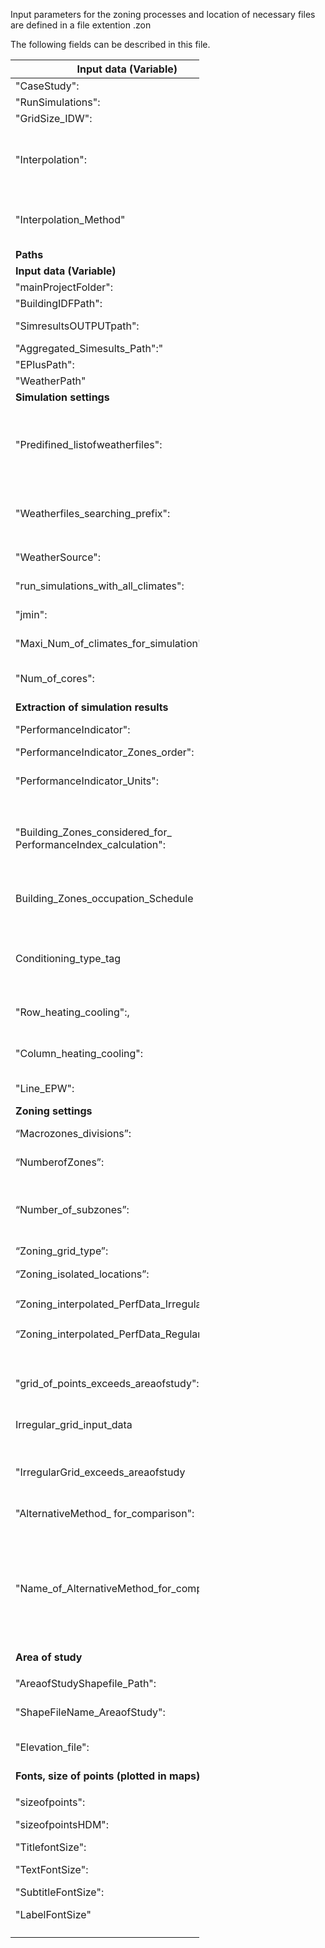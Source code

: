 Input parameters for the zoning processes and location of necessary files are defined in a file extention .zon

The following fields can be described in this file.

<table style="table-layout: fixed; width: 60%">
<colgroup>
<col style="width: 1%" />
<col style="width: 20%" />
<col style="width: 1%" />
<col style="width: 3%" />
<col style="width: 28%" />
<col style="width: 0%" />
<col style="width: 2%" />
<col style="width: 38%" />
<col style="width: 1%" />
<col style="width: 2%" />
</colgroup>
<thead>
<tr class="header">
<th colspan="2"><strong>Input data (Variable)</strong></th>
<th colspan="3"><strong>Example</strong></th>
<th colspan="3"><strong>Description</strong></th>
<th></th>
<th></th>
</tr>
</thead>
<tbody>
<tr class="odd">
<td colspan="2">"CaseStudy":</td>
<td colspan="3">"South Region of Brazil "</td>
<td colspan="3">Case study Name</td>
<td></td>
<td></td>
</tr>
<tr class="even">
<td colspan="2">"RunSimulations":</td>
<td colspan="3">(1=yes), (0=no)</td>
<td colspan="3">This option allows to run or to skip simulations.</td>
<td></td>
<td></td>
</tr>
<tr class="odd">
<td colspan="2">"GridSize_IDW":</td>
<td colspan="3">Any number e.g 50</td>
<td colspan="3">Size of the grid to perform interpolation.</td>
<td></td>
<td></td>
</tr>
<tr class="even">
<td colspan="2">"Interpolation":</td>
<td colspan="3">(1=yes), (0=no)</td>
<td colspan="3">User option to interpolate data. Interpolation is
required to perform clustering using zoning resolution b<strong><u>)
Interpolated data using irregular grid and c) Interpolated data using
regular grid</u></strong></td>
<td></td>
<td></td>
</tr>
<tr class="odd">
<td colspan="2">"Interpolation_Method"</td>
<td colspan="3">(1=ANN), (2=Elevation and coordinates)</td>
<td colspan="3">This option allows to choose an interpolation method.
Two methods are available, 1) Based on ANN and 2) based on Coordinates
and elevation of each point.</td>
<td></td>
<td></td>
</tr>
<tr class="even">
<td colspan="8"><strong>Paths</strong></td>
<td></td>
<td></td>
</tr>
<tr class="odd">
<td colspan="2"><strong>Input data (Variable)</strong></td>
<td colspan="3"><strong>Example</strong></td>
<td colspan="3"><strong>Description</strong></td>
<td></td>
<td></td>
</tr>
<tr class="even">
<td colspan="2">"mainProjectFolder":</td>
<td colspan="3">"C:/simzoning/",</td>
<td colspan="3">Main folder of simzoning</td>
<td></td>
<td></td>
</tr>
<tr class="odd">
<td colspan="2">"BuildingIDFPath":</td>
<td colspan="3">"C:/simzoning/IDFS/",</td>
<td colspan="3">Folder of IDFs used for simulation</td>
<td></td>
<td></td>
</tr>
<tr class="even">
<td colspan="2">"SimresultsOUTPUTpath":</td>
<td colspan="3">"C:/simzoning/Simulations_SZ/",</td>
<td colspan="3">Folder containing simulation results in .csv format and
.txt format</td>
<td></td>
<td></td>
</tr>
<tr class="odd">
<td colspan="2">"Aggregated_Simesults_Path":"</td>
<td colspan="3">"C:/simzoning/simresults/",</td>
<td colspan="3">Folder containing aggregated simulation results</td>
<td></td>
<td></td>
</tr>
<tr class="even">
<td colspan="2">"EPlusPath":</td>
<td colspan="3">"C:/EnergyPlusV8-7-0/",</td>
<td colspan="3">EnergyPlus folder</td>
<td></td>
<td></td>
</tr>
<tr class="odd">
<td colspan="2">"WeatherPath"</td>
<td colspan="3">e.g. "C:/EnergyPlusV8-7-0/WeatherData/",</td>
<td colspan="3">Weather folder of the simulation program</td>
<td></td>
<td></td>
</tr>
<tr class="even">
<td colspan="8"><strong>Simulation settings</strong></td>
<td></td>
<td></td>
</tr>
<tr class="odd">
<td colspan="2">"Predifined_listofweatherfiles":</td>
<td colspan="3">(1=yes), (0=no)</td>
<td colspan="3">User option to predefine a list of weather files to run
simulations. This list can be defined using prefix. In case there is not
a predefined list of weather files, the program can identify which
weather files fall inside the area of study and near the
boundaries.</td>
<td></td>
<td></td>
</tr>
<tr class="even">
<td colspan="2">"Weatherfiles_searching_prefix":</td>
<td colspan="3"><p>["*_ SC_*.epw","*_SP_*.epw",</p>
<p>"*_RS_*.epw","*_PR_*.epw"],</p></td>
<td colspan="3">This option is useful when the user knows the weather
files available for the area of study, and will be used if the
Predifined_listofweatherfiles=1</td>
<td></td>
<td></td>
</tr>
<tr class="odd">
<td colspan="2">"WeatherSource":</td>
<td colspan="3">e.g. "TMYx20072021",</td>
<td colspan="3">This option indicates the weather files type used in the
study</td>
<td></td>
<td></td>
</tr>
<tr class="even">
<td colspan="2">"run_simulations_with_all_climates":</td>
<td colspan="3">(1=yes), (0=no)</td>
<td colspan="3">User option to run simulations with all-weather
files</td>
<td></td>
<td></td>
</tr>
<tr class="odd">
<td colspan="2">"jmin":</td>
<td colspan="3">1,</td>
<td colspan="3">First weather file for simulation(from a list)
adopted.</td>
<td></td>
<td></td>
</tr>
<tr class="even">
<td colspan="2">"Maxi_Num_of_climates_for_simulation":</td>
<td colspan="3">10,</td>
<td colspan="3">Last weather file selected to run simulations(from a
list).</td>
<td></td>
<td></td>
</tr>
<tr class="odd">
<td colspan="2">"Num_of_cores":</td>
<td colspan="3">4,</td>
<td colspan="3">If your computer has multiple CPUs, simzoning will run
multiple simulations in parallel to reduce computation time.</td>
<td></td>
<td></td>
</tr>
<tr class="even">
<td colspan="8"><strong>Extraction of simulation results</strong></td>
<td></td>
<td></td>
</tr>
<tr class="odd">
<td colspan="2">"PerformanceIndicator":</td>
<td colspan="3">["Cooling", "Heating", "MGR" "Overheating",
"Cold discomfort"],</td>
<td colspan="3">Performance indicators used for clustering</td>
<td></td>
<td></td>
</tr>
<tr class="even">
<td colspan="2">"PerformanceIndicator_Zones_order":</td>
<td colspan="3">["Cooling"],</td>
<td colspan="3">Performance indicator used to number zones.</td>
<td></td>
<td></td>
</tr>
<tr class="odd">
<td colspan="2">"PerformanceIndicator_Units":</td>
<td colspan="3">["(kWh/m<sup>2</sup>.a)", "(kWh/m<sup>2</sup>.a)",
"(%)", "(%)", "(%)"],</td>
<td colspan="3">Performance indicators units used in figures and
reports, these units must follow the same order of Performance
indicators</td>
<td></td>
<td></td>
</tr>
<tr class="even">
<td colspan="2"></td>
<td colspan="3"></td>
<td colspan="3"></td>
<td></td>
<td></td>
</tr>
<tr class="odd">
<td
colspan="2" style="word-wrap: break-word">"Building_Zones_considered_for_ PerformanceIndex_calculation":</td>
<td colspan="3">["R1","R2","LIVINGKITCH"],</td>
<td colspan="3">The name of the building’s zones used to calculate
performance requiring hourly values(e.g. Thermal comfort, MGR). (These
names should match the variables described in the EnergyPlus output
reports ).</td>
<td></td>
<td></td>
</tr>
<tr class="even">
<td colspan="2">Building_Zones_occupation_Schedule</td>
<td colspan="3">[SCH_OCUP_DORM, SCH_OCUP_DORM, 
SCH_OCUP_SALA]</td>
<td colspan="3">The name of the schedule of each room used to calculate
performance. They should follow the same order of building zones
considered for performance calculation.</td>
<td></td>
<td></td>
</tr>
<tr class="odd">
<td colspan="2">Conditioning_type_tag</td>
<td colspan="3">["HVAC","NV"],</td>
<td colspan="3">Tags of the .idf name used to identify models with
natural ventilation and HVAC systems. This information is required to
calculate the appropriate Performance indicator for each model.</td>
<td></td>
<td></td>
</tr>
<tr class="even">
<td colspan="2">"Row_heating_cooling":,</td>
<td colspan="3">["49","50"]</td>
<td colspan="3">Row of the EnergyPlus output (*Table.csv) report
containing heating and cooling annual load.</td>
<td></td>
<td></td>
</tr>
<tr class="odd">
<td colspan="2">"Column_heating_cooling":</td>
<td colspan="3">["6","5"],</td>
<td colspan="3">Column of the EnergyPlus output (*Table.csv) report
containing heating and cooling annual load</td>
<td></td>
<td></td>
</tr>
<tr class="even">
<td colspan="2">"Line_EPW":</td>
<td colspan="3">["5","5"],</td>
<td colspan="3">Line containing the EPW file name in the Energyplus
output (*Table.csv) report</td>
<td></td>
<td></td>
</tr>
<tr class="odd">
<td colspan="8"><strong>Zoning settings</strong></td>
<td></td>
<td></td>
</tr>
<tr class="even">
<td colspan="2">“Macrozones_divisions”:</td>
<td colspan="3">(1=yes), (0=no)</td>
<td colspan="3">User option to divide the area of study in Macrozones
prior to the definition of Zones.</td>
<td></td>
<td></td>
</tr>
<tr class="odd">
<td colspan="2">“NumberofZones”:</td>
<td colspan="3">Any number e.g. 4,</td>
<td colspan="3">Number of climatic zones, used when Macrozones are not
required.</td>
<td></td>
<td></td>
</tr>
<tr class="even">
<td colspan="2">“Number_of_subzones”:</td>
<td colspan="3">[“4”,”3”],</td>
<td colspan="3">In case the Macrozone option is selected, each macrozone
will be divided into specific number of zones. The first macrozone is
the coldest, where heating represents at least 5% of cooling load,
(considering ideal loads).</td>
<td></td>
<td></td>
</tr>
<tr class="odd">
<td colspan="2">“Zoning_grid_type”:</td>
<td
colspan="3">[“Isolated_Locations”,”Municipalities”,”Regular_Grid”],</td>
<td colspan="3">Name of grid types based on resolution</td>
<td></td>
<td></td>
</tr>
<tr class="even">
<td colspan="2">“Zoning_isolated_locations”:</td>
<td colspan="3">(1=yes), (0=no)</td>
<td colspan="3" rowspan="5"><p>Zoning Resolution</p>
<ol type="a">
<li><p>Points</p></li>
<li><p>Irregular grid</p></li>
<li><p>Regular grid</p></li>
</ol></td>
<td></td>
<td></td>
</tr>
<tr class="odd">
<td colspan="2">“Zoning_interpolated_PerfData_IrregularGrid”:</td>
<td colspan="3">(1=yes), (0=no)</td>
<td></td>
<td></td>
</tr>
<tr class="even">
<td colspan="2">“Zoning_interpolated_PerfData_RegularGrid”:</td>
<td colspan="3">(1=yes), (0=no)</td>
<td></td>
<td></td>
</tr>
<tr class="odd">
<td colspan="2"></td>
<td colspan="3"></td>
<td></td>
<td></td>
</tr>
<tr class="even">
<td colspan="2"></td>
<td colspan="3"></td>
<td></td>
<td></td>
</tr>
<tr class="odd">
<td colspan="2">"grid_of_points_exceeds_areaofstudy":</td>
<td colspan="3">(1=yes), (0=no)</td>
<td colspan="3">User option to indicate if the simulation points exceed
the area of study, if so, the shape file of the area of study will be
used to filter data.</td>
<td></td>
<td></td>
</tr>
<tr class="even">
<td colspan="2">Irregular_grid_input_data</td>
<td colspan="3">"MunicipiosBrasil.csv"</td>
<td colspan="3">Input file containing coordinates (LAT and LON) of an
irregular grid. E.g Municipalities. It should be located in the main
folder of simzoning.</td>
<td></td>
<td></td>
</tr>
<tr class="odd">
<td colspan="2">"IrregularGrid_exceeds_areaofstudy</td>
<td colspan="3">(1=yes), (0=no)</td>
<td colspan="3">If the irregular grid adopted (e.g. Municipalities)
covers a region greater than the area of study, the program will filter
the data using the shapefile of the area of study.</td>
<td></td>
<td></td>
</tr>
<tr class="even">
<td colspan="2">"AlternativeMethod_ for_comparison":</td>
<td colspan="3">(1=yes), (0=no)</td>
<td colspan="3">Option to use an alternative method to compare
clustering results using the MPMA index.</td>
<td></td>
<td></td>
</tr>
<tr class="odd">
<td colspan="2">"Name_of_AlternativeMethod_for_comparison":</td>
<td colspan="3">["DegreeDays_Brazil","GT_Brazil"],</td>
<td colspan="3"><p>The name must be the same of the Shapefile located in
the folder C:\simzoning\GISfiles\CZ_Methods_Comparison, without the
extension .shp</p>
<p>Such shape file must contain a feature named “zone” containing a
numeric value to identify climatic zones.</p></td>
<td></td>
<td></td>
</tr>
<tr class="even">
<td colspan="8"><strong>Area of study</strong></td>
</tr>
<tr class="odd">
<td colspan="8"></td>
</tr>
<tr class="even">
<td colspan="2">"AreaofStudyShapefile_Path":</td>
<td colspan="3">"./GISfiles/AreaOfStudy/",</td>
<td colspan="3">Folder containing the Shape file of the area of
study</td>
</tr>
<tr class="odd">
<td colspan="2">"ShapeFileName_AreaofStudy":</td>
<td colspan="3">"RS_SC_PR_SP.SHP",</td>
<td colspan="3">Name of the shape file containing the limits of the area
of study.</td>
</tr>
<tr class="even">
<td colspan="2">"Elevation_file":</td>
<td colspan="3">"topografia1_ProjectRaster2.tif",</td>
<td colspan="3">Tiff file containing elevation data covering the area of
study. Tiff files with projection data: WGS_1984_World_Mercator have
been tested.</td>
</tr>
<tr class="odd">
<td colspan="8"><strong>Fonts, size of points (plotted in
maps)</strong></td>
</tr>
<tr class="even">
<td colspan="2"><p>"sizeofpoints":</p>
<p>"sizeofpointsHDM":</p>
<p>"TitlefontSize":</p>
<p>"TextFontSize":</p>
<p>"SubtitleFontSize":</p>
<p>"LabelFontSize"</p></td>
<td colspan="3"><p>Any number from 10 to 30 (FontSize)</p>
<p>And up to 60 (size of points)</p></td>
<td colspan="3">Size of fonts used in titles, subtitles, labels and
legends of figures. As well as the size of points in maps.</td>
</tr>
<tr class="odd">
<td colspan="2"></td>
<td colspan="3"></td>
<td colspan="3"></td>
</tr>
</tbody>
</table>
